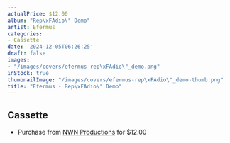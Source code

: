 ```yaml
---
actualPrice: $12.00
album: "Rep\xFAdio\" Demo"
artist: Efermus
categories:
- Cassette
date: '2024-12-05T06:26:25'
draft: false
images:
- "/images/covers/efermus-rep\xFAdio\"_demo.png"
inStock: true
thumbnailImage: "/images/covers/efermus-rep\xFAdio\"_demo-thumb.png"
title: "Efermus - Rep\xFAdio\" Demo"
---
```


## Cassette
* Purchase from [NWN Productions](http://shop.nwnprod.com/index.php?route=product/product&path=73&product_id=56071&sort=pd.name&order=ASC) for $12.00
